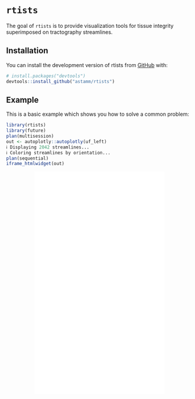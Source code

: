 
<!-- README.md is generated from README.Rmd. Please edit that file -->

# `rtists`

<!-- badges: start -->
<!-- badges: end -->

The goal of `rtists` is to provide visualization tools for tissue
integrity superimposed on tractography streamlines.

## Installation

You can install the development version of rtists from
[GitHub](https://github.com/) with:

``` r
# install.packages("devtools")
devtools::install_github("astamm/rtists")
```

## Example

This is a basic example which shows you how to solve a common problem:

``` r
library(rtists)
library(future)
plan(multisession)
out <- autoplotly::autoplotly(uf_left)
ℹ Displaying 2042 streamlines...
ℹ Coloring streamlines by orientation...
plan(sequential)
iframe_htmlwidget(out)
```

<iframe src="man/figures/README-example-1.html" width="70%" height="600" scrolling="no" seamless="seamless" frameBorder="0" style="display: block; margin: auto;"></iframe>

